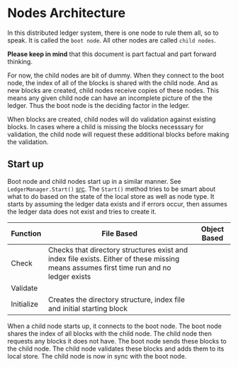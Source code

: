 # Nodes Architecture

In this distributed ledger system, there is one node to rule them all, so to speak.  It is called
the `boot node`.  All other nodes are called `child nodes`.

**Please keep in mind** that this document is part factual and part forward thinking.

For now, the child nodes are bit of dummy.  When they connect to the boot node, the index of all of the blocks
is shared with the child node.  And as new blocks are created, child nodes receive copies of these nodes.  This means
any given child node can have an incomplete picture of the the ledger.  Thus the boot node is the deciding factor
in the ledger.

When blocks are created, child nodes will do validation against existing blocks.  In cases where a child is missing the 
blocks necesssary for validation, the child node will request these additional blocks before making the validation.

## Start up

Boot node and child nodes start up in a similar manner.  See `LedgerManager.Start()` [src](https://github.com/tatmanblue/ironbar/blob/main/src/node/Ledger/LedgerManager.cs). 
The `Start()` method tries to be smart about what to do based on the state of the local store as well as node type.  It starts
by assuming the ledger data exists and if errors occur, then assumes the ledger data does not exist and tries to create it.


| Function   | File Based                                                                                                                               | Object Based |
|------------|------------------------------------------------------------------------------------------------------------------------------------------|--------------|
| Check      | Checks that directory structures exist and index file exists.  Either of these missing means assumes first time run and no ledger exists |              |
| Validate   |                                                                                                                                          |              |
| Initialize | Creates the directory structure, index file and initial starting block                                                                   |              |



When a child node starts up, it connects to the boot node.  The boot node shares the index of all blocks with the child node.
The child node then requests any blocks it does not have.
The boot node sends these blocks to the child node.
The child node validates these blocks and adds them to its local store.
The child node is now in sync with the boot node.
